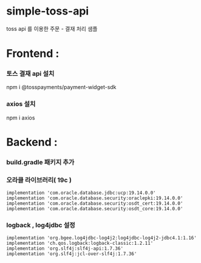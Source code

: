 # simple-toss-api
toss api 를 이용한 주문 - 결재 처리 샘플

# Frontend : 
### 토스 결재 api 설치
npm i @tosspayments/payment-widget-sdk

### axios 설치
npm i axios

# Backend :

### build.gradle 패키지 추가

### 오라클 라이브러리( 19c )
	implementation 'com.oracle.database.jdbc:ucp:19.14.0.0'
	implementation 'com.oracle.database.security:oraclepki:19.14.0.0'
	implementation 'com.oracle.database.security:osdt_cert:19.14.0.0'
	implementation 'com.oracle.database.security:osdt_core:19.14.0.0'

### logback , log4jdbc 설정
	implementation 'org.bgee.log4jdbc-log4j2:log4jdbc-log4j2-jdbc4.1:1.16'
	implementation 'ch.qos.logback:logback-classic:1.2.11'
	implementation 'org.slf4j:slf4j-api:1.7.36'
	implementation 'org.slf4j:jcl-over-slf4j:1.7.36'